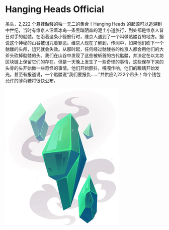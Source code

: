 # Hanging Heads Official

吊头，2,222 个悬挂骷髅的独一无二的集合！Hanging Heads 的起源可以追溯到中世纪，当时有维京人沿着冰岛一条黑暗阴森的泥土小道旅行，到处都是维京人昔日对手的骷髅。在沿着这条小径旅行时，维京人遇到了一个叫做骷髅谷的地方。据说这个神秘的山谷被诅咒着罪恶。维京人现在了解到，传闻中，如果他们砍下一个骷髅的头颅，诅咒就会失效。从那时起，任何经过骷髅谷的维京人都会用他们的大斧头砍掉骷髅的头。我们在山谷中发现了这些被斩首的古代骷髅，并决定在以太坊区块链上保留它们的存在。但是一天晚上发生了一些奇怪的事情，这些保存下来的头骨的头开始做一些奇怪的事情。他们开始颤抖，嘎嘎作响，他们的眼睛开始发光。甚至有报道说，一个骷髅说“我们要报仇……”共供应2,222个吊头！每个钱包允许的薄荷糖将很快公布。

![NFT](gem.5d0be0e2.png)
